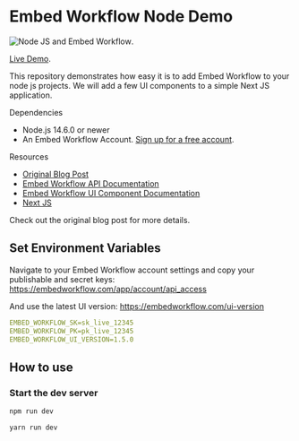 # Embed Workflow Node Demo

![](https://blog.embedworkflow.com/assets/node-js-demo/integrate-with-node-js.png "Node JS and Embed Workflow").

[Live Demo](https://demo.embedworkflow.com/).

This repository demonstrates how easy it is to add Embed Workflow to your node js projects. We will add a few UI components to a simple Next JS application.

Dependencies
- Node.js 14.6.0 or newer
- An Embed Workflow Account. [Sign up for a free account](https://embedworkflow.com/a/users/sign_up).

Resources
- [Original Blog Post](https://blog.embedworkflow.com/posts/node-js-demo/)
- [Embed Workflow API Documentation](https://api-docs.embedworkflow.com)
- [Embed Workflow UI Component Documentation](https://ui-docs.embedworkflow.com)
- [Next JS](https://nextjs.org/docs/)

Check out the original blog post for more details.

## Set Environment Variables

Navigate to your Embed Workflow account settings and copy your publishable and secret keys: https://embedworkflow.com/app/account/api_access

And use the latest UI version: https://embedworkflow.com/ui-version

```yml
EMBED_WORKFLOW_SK=sk_live_12345
EMBED_WORKFLOW_PK=pk_live_12345
EMBED_WORKFLOW_UI_VERSION=1.5.0
```

## How to use

### Start the dev server

```bash
npm run dev
```

```bash
yarn run dev
```
